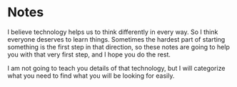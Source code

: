 # Notes

I believe technology helps us to think differently in every way. So I think everyone deserves to learn things. Sometimes the hardest part of starting something is the first step in that direction, so these notes are going to help you with that very first step, and I hope you do the rest.

I am not going to teach you details of that technology, but I will categorize what you need to find what you will be looking for easily.
